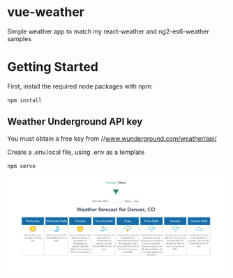 # vue-weather
Simple weather app to match my react-weather and ng2-es6-weather samples

# Getting Started
First, install the required node packages with npm: 

`npm install`

## Weather Underground API key
You must obtain a free key from //www.wunderground.com/weather/api/

Create a .env.local file, using .env as a template

`npm serve`

![Screenshot](vue-weather.png "Screenshot")
